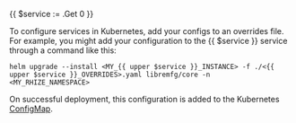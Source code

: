 {{ $service := .Get 0 }}

To configure services in Kubernetes, add your configs to an overrides file.
For example, you might add your configuration to the {{ $service }} service through a command like this:

```shell
helm upgrade --install <MY_{{ upper $service }}_INSTANCE> -f ./<{{ upper $service }}_OVERRIDES>.yaml libremfg/core -n <MY_RHIZE_NAMESPACE>
```

On successful deployment, this configuration is added to the Kubernetes [ConfigMap](https://kubernetes.io/docs/concepts/configuration/configmap/).
